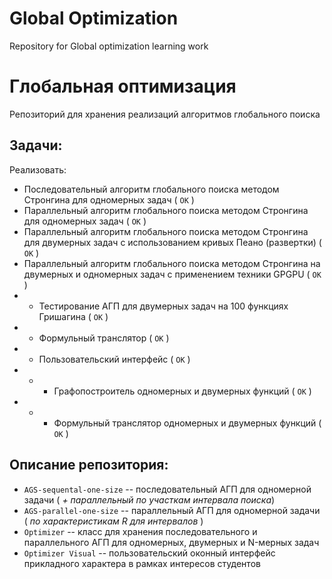 # Global Optimization
Repository for Global optimization learning work 

# Глобальная оптимизация
Репозиторий для хранения реализаций алгоритмов глобального поиска

## Задачи:

Реализовать:
* Последовательный алгоритм глобального поиска методом Стронгина для одномерных задач ( `OK` )
* Параллельный алгоритм глобального поиска методом Стронгина для одномерных задач ( `OK` )
* Параллельный алгоритм глобального поиска методом Стронгина для двумерных задач с использованием кривых Пеано (развертки) ( `OK` )
* Параллельный алгоритм глобального поиска методом Стронгина на двумерных и одномерных задач с применением техники GPGPU ( `OK` )
* * Тестирование АГП для двумерных задач на 100 функциях Гришагина ( `OK` )
* * Формульный транслятор ( `OK` )
* * Пользовательский интерфейс ( `OK` )
* * - Графопостроитель одномерных и двумерных функций ( `OK` )
* * - Формульный транслятор одномерных и двумерных функций ( `OK` )

## Описание репозитория:
* `AGS-sequental-one-size` -- последовательный АГП для одномерной задачи ( _+ параллельный по участкам интервала поиска_)
* `AGS-parallel-one-size` -- параллельный АГП для одномерной задачи ( _по характеристикам R для интервалов_ )
* `Optimizer` -- класс для хранения последовательного и параллельного АГП для одномерных, двумерных и N-мерных задач
* `Optimizer Visual` -- пользовательский оконный интерфейс прикладного характера в рамках интересов студентов
